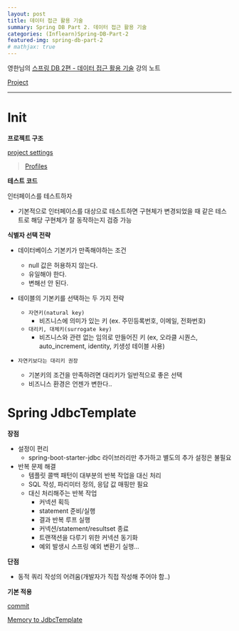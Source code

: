```yaml
---
layout: post
title: 데이터 접근 활용 기술
summary: Spring DB Part 2. 데이터 접근 활용 기술
categories: (Inflearn)Spring-DB-Part-2
featured-img: spring-db-part-2
# mathjax: true
---
```


영한님의 [스프링 DB 2편 - 데이터 접근 활용 기술](https://www.inflearn.com/course/%EC%8A%A4%ED%94%84%EB%A7%81-db-2) 강의 노트

[Project](https://github.com/jihunparkme/Inflearn-Spring-DB)

---

# Init

**프로젝트 구조**

[project settings](https://github.com/jihunparkme/Inflearn-Spring-DB/commit/fcbab133e9dd4d2fcfc86fe0b9aad156d68d857b)

> [Profiles](https://docs.spring.io/spring-boot/docs/current/reference/html/features.html#features.profiles)

**테스트 코드**

인터페이스를 테스트하자

- 기본적으로 인터페이스를 대상으로 테스트하면 구현체가 변경되었을 때 같은 테스트로 해당 구현체가 잘 동작하는지 검증 가능

**식별자 선택 전략**

- 데이터베이스 기본키가 만족해야하는 조건
  - null 값은 허용하지 않는다.
  - 유일해야 한다.
  - 변해선 안 된다.

- 테이블의 기본키를 선택하는 두 가지 전략
  - `자연키(natural key)`
    - 비즈니스에 의미가 있는 키 (ex. 주민등록번호, 이메일, 전화번호)
  - `대리키, 대체키(surrogate key)`
    - 비즈니스와 관련 없는 임의로 만들어진 키 (ex, 오라클 시퀀스, auto_increment, identity, 키생성 테이블 사용)

- `자연키보다는 대리키 권장`
  - 기본키의 조건을 만족하려면 대리키가 일반적으로 좋은 선택
  - 비즈니스 환경은 언젠가 변한다..

# Spring JdbcTemplate

**장점**
- 설정이 편리
  - spring-boot-starter-jdbc 라이브러리만 추가하고 별도의 추가 설정은 불필요
- 반복 문제 해결
  - 템플릿 콜백 패턴이 대부분의 반복 작업을 대신 처리
  - SQL 작성, 파리미터 정의, 응답 값 매핑만 필요
  - 대신 처리해주는 반복 작업
    - 커넥션 획득
    - statement 준비/실행
    - 결과 반복 루프 실행
    - 커넥션/statement/resultset 종료
    - 트랜잭션을 다루기 위한 커넥션 동기화
    - 예외 발생시 스프링 예외 변환기 실행...

**단점**
- 동적 쿼리 작성의 어려움(개발자가 직접 작성해 주어야 함..)

**기본 적용**

[commit](https://github.com/jihunparkme/Inflearn-Spring-DB/commit/cda214cbc34892473c3a20600284f54ddf106377)

[Memory to JdbcTemplate](https://github.com/jihunparkme/Inflearn-Spring-DB/commit/8af0157ca827a31bd215e7ca8f3e3093ab7a177d)